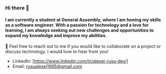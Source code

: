 ### Hi there 👋

#### I am currently a student at General Assembly, where I am honing my skills as a software engineer. With a passion for technology and a love for learning, I am always seeking out new challenges and opportunities to expand my knowledge and improve my abilities.


💬 Feel free to reach out to me if you would like to collaborate on a project or discuss technology. I would love to hear from you!

- LinkedIn: [https://www.linkedin.com/in/alexei-rusu-dev/]
- Email: rusualexei1995@gmail.com

